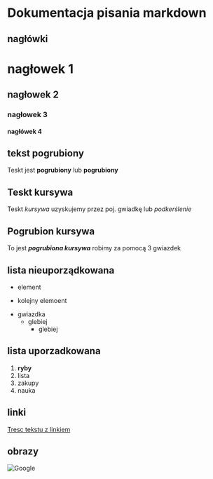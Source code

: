 # Dokumentacja pisania markdown

## nagłówki

# nagłowek 1
## nagłowek 2
### nagłowek 3
#### nagłówek 4


## tekst pogrubiony

Teskt jest **pogrubiony** lub __pogrubiony__

## Teskt kursywa

Teskt *kursywa* uzyskujemy przez poj. gwiadkę lub _podkerślenie_

## Pogrubion kursywa
To jest ***pogrubiona kursywa*** robimy za pomocą 3 gwiazdek

## lista nieuporządkowana

- element
+ kolejny elemoent
* gwiazdka
    * glebiej
        - glebiej

## lista uporzadkowana

1. **ryby**
2. lista
3. zakupy
4. nauka


## linki

[Tresc tekstu z linkiem](https://pw.edu.pl)

## obrazy

![Google](https://pl.wikipedia.org/wiki/Zdj%C4%99cia_Google#/media/Plik:Google_Photos_icon_(2020).svg)